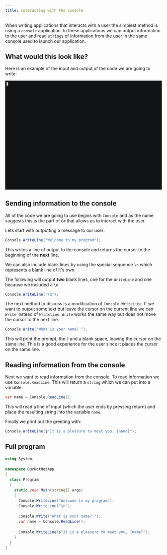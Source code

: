```yaml
---
title: Interacting with the console
---
```


When writing applications that interacts with a user the simplest method is
using a `console` application. In these applications we can output information
to the user and read `string`s of information from the user in the same console
used to launch our application.

## What would this look like?

Here is an example of the input and output of the code we are going to write:

![interacting](./interacting.gif)

## Sending information to the console

All of the code we are going to use begins with `Console` and as the name
suggests this is the part of `C#` that allows us to interact with the user.

Lets start with outputting a message to our user:

```C#
Console.WriteLine("Welcome to my program");
```

This writes a line of output to the console and returns the cursor to the
beginning of the **next** line.

We can also include blank lines by using the special sequence `\n` which
represents a blank line of it's own.

The following will output **two** blank lines, one for the `WriteLine` and one
because we included a `\n`

```C#
Console.WriteLine("\n");
```

The next method to discuss is a modification of `Console.WriteLine`. If we want
to output some text but leave the cursor on the current line we can `Write`
instead of `WriteLine`. `Write` works the same way but does not move the cursor
to the next line.

```C#
Console.Write("What is your name? ");
```

This will print the prompt, the `?` and a blank space, leaving the cursor on the
same line. This is a good experience for the user since it places the cursor on
the same line.

## Reading information from the console

Next we want to read information from the console. To read information we use
`Console.ReadLine`. This will return a `string` which we can put into a
variable.

```C#
var name = Console.ReadLine();
```

This will read a line of input (which the user ends by pressing return) and
place the resulting string into the variable `name`.

Finally we print out the greeting with:

```C#
Console.WriteLine($"It is a pleasure to meet you, {name}");
```

## Full program

```C#
using System;

namespace OurDotNetApp
{
  class Program
  {
    static void Main(string[] args)
    {
      Console.WriteLine("Welcome to my program");
      Console.WriteLine("\n");

      Console.Write("What is your name? ");
      var name = Console.ReadLine();

      Console.WriteLine($"It is a pleasure to meet you, {name}");
    }
  }
}
```
